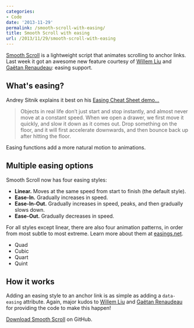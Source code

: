 ```yaml
---
categories:
- Code
date: '2013-11-29'
permalink: /smooth-scroll-with-easing/
title: Smooth Scroll with easing
url: /2013/11/29/smooth-scroll-with-easing
---
```


<a href="http://cferdinandi.github.io/smooth-scroll/">Smooth Scroll</a> is a lightweight script that animates scrolling to anchor links. Last week it got an awesome new feature courtesy of <a href="https://github.com/willemliu">Willem Liu</a> and <a href="https://gist.github.com/gre/1650294">Gaëtan Renaudeau</a>: easing support.

<!--more-->

<h2>What's easing?</h2>

Andrey Sitnik explains it best on his <a href="http://easings.net/">Easing Cheat Sheet demo...</a>

<blockquote>
  Objects in real life don’t just start and stop instantly, and almost never move at a constant speed. When we open a drawer, we first move it quickly, and slow it down as it comes out. Drop something on the floor, and it will first accelerate downwards, and then bounce back up after hitting the floor.
</blockquote>

Easing functions add a more natural motion to animations.

<h2>Multiple easing options</h2>

Smooth Scroll now has four easing styles:

<ul>
<li><strong>Linear.</strong> Moves at the same speed from start to finish (the default style).</li>
<li><strong>Ease-In.</strong> Gradually increases in speed.</li>
<li><strong>Ease-In-Out.</strong> Gradually increases in speed, peaks, and then gradually slows down.</li>
<li><strong>Ease-Out.</strong> Gradually decreases in speed.</li>
</ul>

For all styles except linear, there are also four animation patterns, in order from most subtle to most extreme. Learn more about them at <a href="http://easings.net/">easings.net</a>.

<ul>
<li>Quad</li>
<li>Cubic</li>
<li>Quart</li>
<li>Quint</li>
</ul>

<h2>How it works</h2>

Adding an easing style to an anchor link is as simple as adding a <code>data-easing</code> attribute. Again, major kudos to <a href="https://github.com/willemliu">Willem Liu</a> and <a href="https://gist.github.com/gre/1650294">Gaëtan Renaudeau</a> for providing the code to make this happen!

<a href="http://cferdinandi.github.io/smooth-scroll/">Download Smooth Scroll</a> on GitHub.